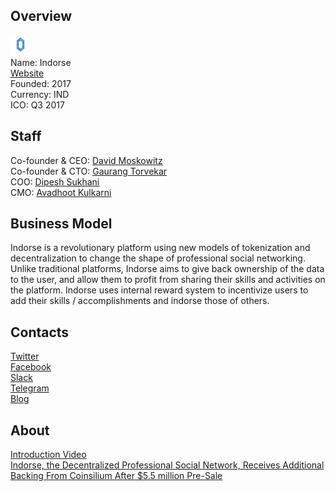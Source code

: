 ## Overview
![logo](../projects/logo/indorse.png)  
Name: Indorse   
[Website](https://indorse.io/)  
Founded: 2017  
Currency:  	IND  
ICO: Q3 2017
## Staff
Co-founder & CEO: [David Moskowitz](../people/david_moskowitz.md)  
Co-founder & CTO: [Gaurang Torvekar](../people/gaurang_torvekar.md)  
COO: [Dipesh Sukhani](../people/dipesh_sukhani.md)  
CMO: [Avadhoot Kulkarni](../people/avadhoot_kulkarni.md)
## Business Model
Indorse is a revolutionary platform using new models of tokenization and decentralization to change the shape of professional social networking. Unlike traditional platforms, Indorse aims to give back ownership of the data to the user, and allow them to profit from sharing their skills and activities on the platform. Indorse uses internal reward system to incentivize users to add their skills / accomplishments and indorse those of others.
## Contacts  
[Twitter](https://twitter.com/joinindorse)  
[Facebook](https://www.facebook.com/JoinIndorse/)  
[Slack](http://joinindorse.herokuapp.com/)  
[Telegram](https://t.me/joinchat/AAAAAA1WIyLU_WrlA3b3zw)  
[Blog](https://medium.com/joinindorse)  
## About  
[Introduction Video](https://www.youtube.com/watch?v=peZOjxQhWL4)   
[Indorse, the Decentralized Professional Social Network, Receives Additional Backing From Coinsilium After $5.5 million Pre-Sale](http://www.the-blockchain.com/2017/08/16/indorse-decentralized-professional-social-network-receives-additional-backing-coinsilium-5-5-million-pre-sale/)
